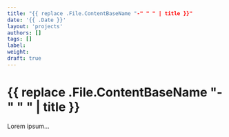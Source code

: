 ```yaml
---
title: "{{ replace .File.ContentBaseName "-" " " | title }}"
date: '{{ .Date }}'
layout: 'projects'
authors: []
tags: []
label: 
weight:
draft: true
---
```


# {{ replace .File.ContentBaseName "-" " " | title }}

Lorem ipsum...
